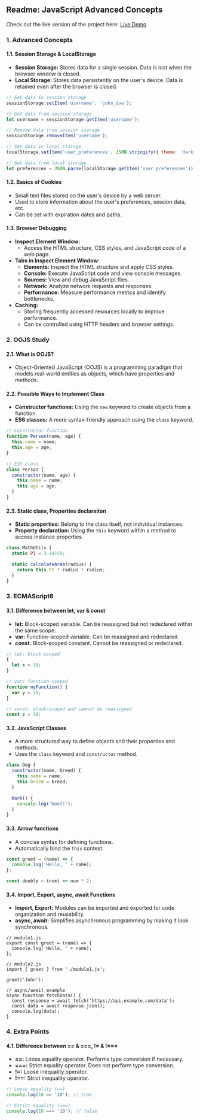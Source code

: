 ## **Readme: JavaScript Advanced Concepts**

Check out the live version of the project here: [Live Demo](https://hiranj-rkit-training.github.io/AdvanceJS/)

### **1. Advanced Concepts**

#### **1.1. Session Storage & LocalStorage**
* **Session Storage:** Stores data for a single session. Data is lost when the browser window is closed.
* **Local Storage:** Stores data persistently on the user's device. Data is retained even after the browser is closed.

```js
// Set data in session storage
sessionStorage.setItem('username', 'john_doe');

// Get data from session storage
let username = sessionStorage.getItem('username');

// Remove data from session storage
sessionStorage.removeItem('username');

// Set data in local storage
localStorage.setItem('user_preferences', JSON.stringify({ theme: 'dark' }));

// Get data from local storage
let preferences = JSON.parse(localStorage.getItem('user_preferences'));
```


#### **1.2. Basics of Cookies**
* Small text files stored on the user's device by a web server.
* Used to store information about the user's preferences, session data, etc.
* Can be set with expiration dates and paths.

#### **1.3. Browser Debugging**
* **Inspect Element Window:**
    * Access the HTML structure, CSS styles, and JavaScript code of a web page.
* **Tabs in Inspect Element Window:**
    * **Elements:** Inspect the HTML structure and apply CSS styles.
    * **Console:** Execute JavaScript code and view console messages.
    * **Sources:** View and debug JavaScript files.
    * **Network:** Analyze network requests and responses.
    * **Performance:** Measure performance metrics and identify bottlenecks.
* **Caching:**
    * Storing frequently accessed resources locally to improve performance.
    * Can be controlled using HTTP headers and browser settings.

### **2. OOJS Study**

#### **2.1. What is OOJS?**
* Object-Oriented JavaScript (OOJS) is a programming paradigm that models real-world entities as objects, which have properties and methods.

#### **2.2. Possible Ways to Implement Class**
* **Constructor functions:** Using the `new` keyword to create objects from a function.
* **ES6 classes:** A more syntax-friendly approach using the `class` keyword.

```js
// Constructor function
function Person(name, age) {
  this.name = name;
  this.age = age;
}

// ES6 class
class Person {
  constructor(name, age) {
    this.name = name;
    this.age = age;
  }
}
```

#### **2.3. Static class, Properties declaraiton**
* **Static properties:** Belong to the class itself, not individual instances.
* **Property declaration:** Using the `this` keyword within a method to access instance properties.
```js
class MathUtils {
  static PI = 3.14159;

  static calculateArea(radius) {
    return this.PI * radius * radius;
  }
}
```

### **3. ECMAScript6**

#### **3.1. Difference between let, var & const**
* **let:** Block-scoped variable. Can be reassigned but not redeclared within the same scope.
* **var:** Function-scoped variable. Can be reassigned and redeclared.
* **const:** Block-scoped constant. Cannot be reassigned or redeclared.

```js
// let: block-scoped
{
  let x = 10;
}

// var: function-scoped
function myFunction() {
  var y = 20;
}

// const: block-scoped and cannot be reassigned
const z = 30;
```

#### **3.2. JavaScript Classes**
* A more structured way to define objects and their properties and methods.
* Uses the `class` keyword and `constructor` method.
```js
class Dog {
  constructor(name, breed) {
    this.name = name;
    this.breed = breed;
  }

  bark() {
    console.log('Woof!');
  }
}
```

#### **3.3. Arrow functions**
* A concise syntax for defining functions.
* Automatically bind the `this` context.

```js
const greet = (name) => {
  console.log('Hello, ' + name);
};

const double = (num) => num * 2;
```

#### **3.4. Import, Export, async, await Functions**
* **Import, Export:** Modules can be imported and exported for code organization and reusability.
* **async, await:** Simplifies asynchronous programming by making it look synchronous.

```
// module1.js
export const greet = (name) => {
  console.log('Hello, ' + name);
};

// module2.js
import { greet } from './module1.js';

greet('John');

// async/await example
async function fetchData() {
  const response = await fetch('https://api.example.com/data');
  const data = await response.json();
  console.log(data);
}
```

### **4. Extra Points**

#### **4.1. Difference between == & ===, != & !===**
* **==:** Loose equality operator. Performs type conversion if necessary.
* **===:** Strict equality operator. Does not perform type conversion.
* **!=:** Loose inequality operator.
* **!==:** Strict inequality operator.

```js
// Loose equality (==)
console.log(10 == '10'); // true

// Strict equality (===)
console.log(10 === '10'); // false
```

